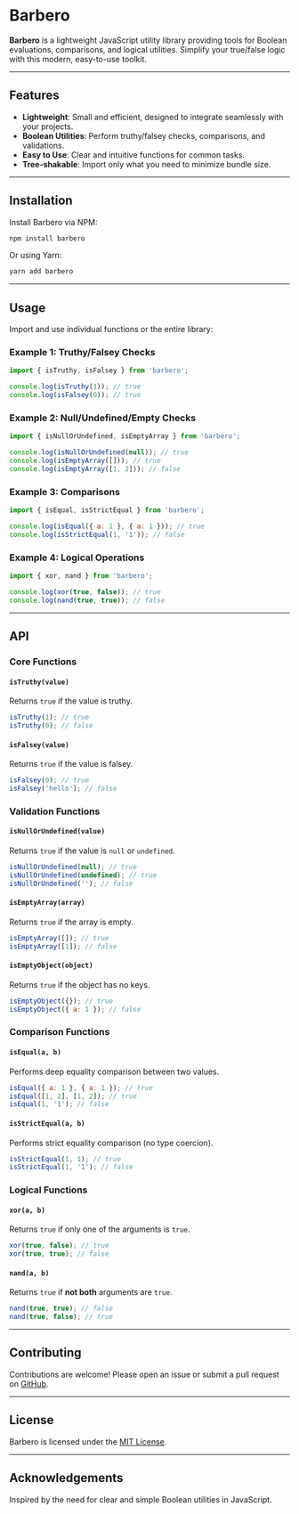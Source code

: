 # Barbero

**Barbero** is a lightweight JavaScript utility library providing tools for Boolean evaluations, comparisons, and logical utilities. Simplify your true/false logic with this modern, easy-to-use toolkit.

---

## Features

- **Lightweight**: Small and efficient, designed to integrate seamlessly with your projects.
- **Boolean Utilities**: Perform truthy/falsey checks, comparisons, and validations.
- **Easy to Use**: Clear and intuitive functions for common tasks.
- **Tree-shakable**: Import only what you need to minimize bundle size.

---

## Installation

Install Barbero via NPM:

```bash
npm install barbero
```

Or using Yarn:

```bash
yarn add barbero
```

---

## Usage

Import and use individual functions or the entire library:

### Example 1: Truthy/Falsey Checks

```javascript
import { isTruthy, isFalsey } from 'barbero';

console.log(isTruthy(1)); // true
console.log(isFalsey(0)); // true
```

### Example 2: Null/Undefined/Empty Checks

```javascript
import { isNullOrUndefined, isEmptyArray } from 'barbero';

console.log(isNullOrUndefined(null)); // true
console.log(isEmptyArray([])); // true
console.log(isEmptyArray([1, 2])); // false
```

### Example 3: Comparisons

```javascript
import { isEqual, isStrictEqual } from 'barbero';

console.log(isEqual({ a: 1 }, { a: 1 })); // true
console.log(isStrictEqual(1, '1')); // false
```

### Example 4: Logical Operations

```javascript
import { xor, nand } from 'barbero';

console.log(xor(true, false)); // true
console.log(nand(true, true)); // false
```

---

## API

### Core Functions

#### `isTruthy(value)`
Returns `true` if the value is truthy.

```javascript
isTruthy(1); // true
isTruthy(0); // false
```

#### `isFalsey(value)`
Returns `true` if the value is falsey.

```javascript
isFalsey(0); // true
isFalsey('hello'); // false
```

### Validation Functions

#### `isNullOrUndefined(value)`
Returns `true` if the value is `null` or `undefined`.

```javascript
isNullOrUndefined(null); // true
isNullOrUndefined(undefined); // true
isNullOrUndefined(''); // false
```

#### `isEmptyArray(array)`
Returns `true` if the array is empty.

```javascript
isEmptyArray([]); // true
isEmptyArray([1]); // false
```

#### `isEmptyObject(object)`
Returns `true` if the object has no keys.

```javascript
isEmptyObject({}); // true
isEmptyObject({ a: 1 }); // false
```

### Comparison Functions

#### `isEqual(a, b)`
Performs deep equality comparison between two values.

```javascript
isEqual({ a: 1 }, { a: 1 }); // true
isEqual([1, 2], [1, 2]); // true
isEqual(1, '1'); // false
```

#### `isStrictEqual(a, b)`
Performs strict equality comparison (no type coercion).

```javascript
isStrictEqual(1, 1); // true
isStrictEqual(1, '1'); // false
```

### Logical Functions

#### `xor(a, b)`
Returns `true` if only one of the arguments is `true`.

```javascript
xor(true, false); // true
xor(true, true); // false
```

#### `nand(a, b)`
Returns `true` if **not both** arguments are `true`.

```javascript
nand(true, true); // false
nand(true, false); // true
```

---

## Contributing

Contributions are welcome! Please open an issue or submit a pull request on [GitHub](https://github.com/BhuannaichFhirinn/barbero).

---

## License

Barbero is licensed under the [MIT License](LICENSE).

---

## Acknowledgements

Inspired by the need for clear and simple Boolean utilities in JavaScript.
